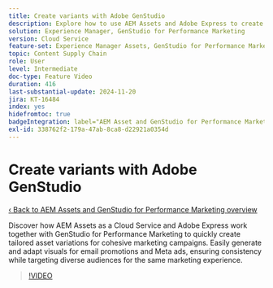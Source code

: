 ```yaml
---
title: Create variants with Adobe GenStudio
description: Explore how to use AEM Assets and Adobe Express to create asset variations for email and Meta ads, ensuring a cohesive marketing experience.
solution: Experience Manager, GenStudio for Performance Marketing
version: Cloud Service
feature-set: Experience Manager Assets, GenStudio for Performance Marketing
topic: Content Supply Chain
role: User
level: Intermediate
doc-type: Feature Video
duration: 416
last-substantial-update: 2024-11-20
jira: KT-16484
index: yes
hidefromtoc: true
badgeIntegration: label="AEM Asset and GenStudio for Performance Marketing" type="positive"
exl-id: 338762f2-179a-47ab-8ca8-d22921a0354d
---
```

# Create variants with Adobe GenStudio

[‹ Back to AEM Assets and GenStudio for Performance Marketing overview](./overview.md)

Discover how AEM Assets as a Cloud Service and Adobe Express work together with GenStudio for Performance Marketing to quickly create tailored asset variations for cohesive marketing campaigns. Easily generate and adapt visuals for email promotions and Meta ads, ensuring consistency while targeting diverse audiences for the same marketing experience.

>[!VIDEO](https://video.tv.adobe.com/v/3439266/?learn=on&enablevpops)
